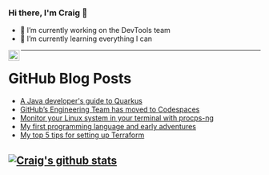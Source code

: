 ### Hi there, I'm Craig 👋

<!--
**CraigTeelFugro/CraigTeelFugro** is a ✨ _special_ ✨ repository because its `README.md` (this file) appears on your GitHub profile.

Here are some ideas to get you started:
-->

- 🔭 I’m currently working on the DevTools team
- 🌱 I’m currently learning everything I can

[<img align="left" alt="Craig Teel | LinkedIn" width="22px" src="https://cdn.jsdelivr.net/npm/simple-icons@v3/icons/linkedin.svg" />][linkedin]

---

# GitHub Blog Posts

<!-- BLOG-POST-LIST:START -->
- [A Java developer&#039;s guide to Quarkus](https://opensource.com/article/21/8/java-quarkus-ebook)
- [GitHub’s Engineering Team has moved to Codespaces](https://github.blog/2021-08-11-githubs-engineering-team-moved-codespaces/)
- [Monitor your Linux system in your terminal with procps-ng](https://opensource.com/article/21/8/linux-procps-ng)
- [My first programming language and early adventures](https://opensource.com/article/21/8/my-first-programming-language)
- [My top 5 tips for setting up Terraform](https://opensource.com/article/21/8/terraform-tips)
<!-- BLOG-POST-LIST:END -->

## [![Craig's github stats](https://github-readme-stats.vercel.app/api?username=craigteelfugro)](https://github.com/anuraghazra/github-readme-stats)


[linkedin]: https://linkedin.com/in/craig-teel-b8786771
